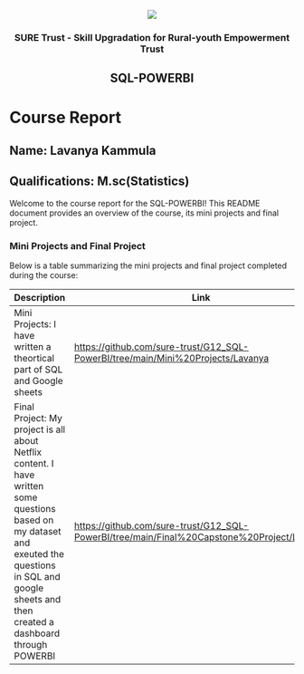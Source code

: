 
<!-- PROJECT LOGO -->
<br />

<div align="center">
   <img src='https://user-images.githubusercontent.com/73131499/166115643-d3187f47-d38f-41b2-ae42-5ecbbc60de14.png' />


<h3 align="center">SURE Trust - Skill Upgradation for Rural-youth Empowerment Trust</h3>
  <h2>SQL-POWERBI</h2>
</div>

# Course Report

## Name: Lavanya Kammula

## Qualifications: M.sc(Statistics)

Welcome to the course report for the SQL-POWERBI! This README document provides an overview of the course, its mini projects and final project.

### Mini Projects and Final Project

Below is a table summarizing the mini projects and final project completed during the course:

| Description                               | Link                                    |
|-------------------------------------------|-----------------------------------------|
| Mini Projects: I have written a theortical part of SQL and Google sheets     | https://github.com/sure-trust/G12_SQL-PowerBI/tree/main/Mini%20Projects/Lavanya                         |
| Final Project: My project is all about Netflix content. I have written some questions based on my dataset and exeuted the questions in SQL and google sheets and then created a dashboard through POWERBI   | https://github.com/sure-trust/G12_SQL-PowerBI/tree/main/Final%20Capstone%20Project/Lavanya                        |
